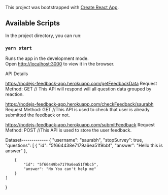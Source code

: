 This project was bootstrapped with [Create React App](https://github.com/facebook/create-react-app).

## Available Scripts

In the project directory, you can run:

### `yarn start`

Runs the app in the development mode.<br />
Open [http://localhost:3000](http://localhost:3000) to view it in the browser.

API Details

https://nodejs-feedback-app.herokuapp.com/getFeedbackData
Request Method: GET
// This API will respond will all question data grouped by reaction.

https://nodejs-feedback-app.herokuapp.com/checkFeedback/saurabh 
Request Method: GET
//This API is used to check that user is already submitted the feedback or not.

https://nodejs-feedback-app.herokuapp.com/submitFeedback
Request Method: POST
//This API is used to store the user feedback.

Dataset-------------
{
	"username": "saurabh",
	"stopSurvey": true,
	"questions": [
		{
			"id": "5f664438e7179a6ea51f9bbf",
			"answer": "Hello this is answer"
		},
		
		{
			"id": "5f66449be7179a6ea51f9bc5",
			"answer": "No You can't help me"
		}
	]
}
